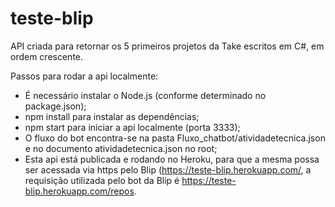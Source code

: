# teste-blip

API criada para retornar os 5 primeiros projetos da Take escritos em C#, em ordem crescente.

Passos para rodar a api localmente:

- É necessário instalar o Node.js (conforme determinado no package.json);
- npm install para instalar as dependências;
- npm start para iniciar a api localmente (porta 3333);
- O fluxo do bot encontra-se na pasta Fluxo_chatbot/atividadetecnica.json e no documento atividadetecnica.json no root;
- Esta api está publicada e rodando no Heroku, para que a mesma possa ser acessada via https pelo Blip (https://teste-blip.herokuapp.com/, a requisição utilizada pelo bot da Blip é https://teste-blip.herokuapp.com/repos.
